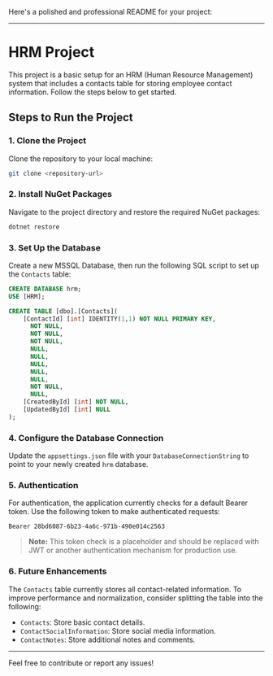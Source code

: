 Here's a polished and professional README for your project:

---

# HRM Project

This project is a basic setup for an HRM (Human Resource Management) system that includes a contacts table for storing employee contact information. Follow the steps below to get started.

## Steps to Run the Project

### 1. Clone the Project

Clone the repository to your local machine:
```bash
git clone <repository-url>
```

### 2. Install NuGet Packages

Navigate to the project directory and restore the required NuGet packages:
```bash
dotnet restore
```

### 3. Set Up the Database

Create a new MSSQL Database, then run the following SQL script to set up the `Contacts` table:

```sql
CREATE DATABASE hrm;
USE [HRM];

CREATE TABLE [dbo].[Contacts](
	[ContactId] [int] IDENTITY(1,1) NOT NULL PRIMARY KEY,
	  NOT NULL,
	  NOT NULL,
	  NOT NULL,
	  NULL,
	  NULL,
	  NULL,
	  NULL,
	  NULL,
	  NOT NULL,
	  NULL,
	[CreatedById] [int] NOT NULL,
	[UpdatedById] [int] NULL
);
```

### 4. Configure the Database Connection

Update the `appsettings.json` file with your `DatabaseConnectionString` to point to your newly created `hrm` database.

### 5. Authentication

For authentication, the application currently checks for a default Bearer token. Use the following token to make authenticated requests:
```
Bearer 28bd6087-6b23-4a6c-971b-490e014c2563
```
> **Note:** This token check is a placeholder and should be replaced with JWT or another authentication mechanism for production use.

### 6. Future Enhancements

The `Contacts` table currently stores all contact-related information. To improve performance and normalization, consider splitting the table into the following:

- `Contacts`: Store basic contact details.
- `ContactSocialInformation`: Store social media information.
- `ContactNotes`: Store additional notes and comments.

---

Feel free to contribute or report any issues!
